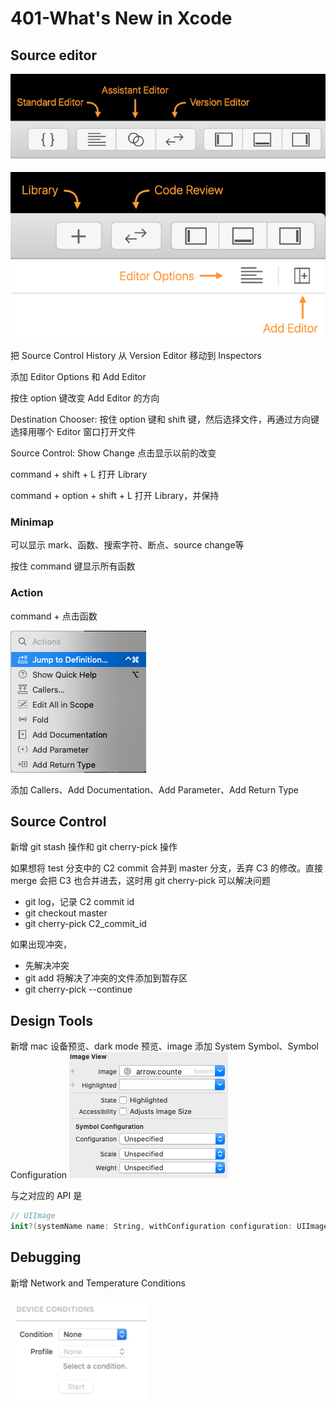 # 401-What's New in Xcode

## Source editor

![](../screenshots/401-1.png)

![](../screenshots/401-2.png)

把 Source Control History 从 Version Editor 移动到 Inspectors

添加 Editor Options 和 Add Editor

按住 option 键改变  Add Editor 的方向

Destination Chooser: 按住 option 键和 shift 键，然后选择文件，再通过方向键选择用哪个 Editor 窗口打开文件

Source Control: Show Change 点击显示以前的改变

command + shift + L 打开 Library

command + option + shift + L 打开 Library，并保持

### Minimap

可以显示 mark、函数、搜索字符、断点、source  change等

按住 command 键显示所有函数 

### Action 

command + 点击函数

![](../screenshots/401-3.png)

添加 Callers、Add Documentation、Add Parameter、Add Return Type  

## Source Control

新增 git stash 操作和 git cherry-pick 操作 

如果想将 test 分支中的 C2 commit 合并到 master 分支，丢弃 C3 的修改。直接 merge 会把 C3 也合并进去，这时用 git cherry-pick 可以解决问题

-   git log，记录 C2 commit id
-   git checkout master
-   git cherry-pick C2_commit_id

如果出现冲突，

-   先解决冲突
-   git add 将解决了冲突的文件添加到暂存区
-   git cherry-pick --continue

##  Design Tools

新增 mac 设备预览、dark mode 预览、image 添加 System Symbol、Symbol Configuration
![](../screenshots/401-4.png)

与之对应的 API 是

```swift
// UIImage
init?(systemName name: String, withConfiguration configuration: UIImage.Configuration?)
```

## Debugging

新增 Network and Temperature Conditions

![](../screenshots/401-5.png)



